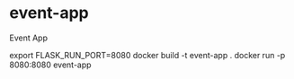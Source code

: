 # event-app
Event App

export FLASK_RUN_PORT=8080
docker build -t event-app .
docker run -p 8080:8080 event-app
